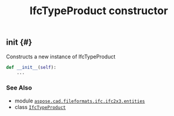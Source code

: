 ﻿---
title: IfcTypeProduct constructor
second_title: Aspose.CAD for Python via .NET API References
description: 
type: docs
weight: 10
url: /python-net/aspose.cad.fileformats.ifc.ifc2x3.entities/ifctypeproduct/__init__/
is_root: false
---

## __init__ {#}

Constructs a new instance of IfcTypeProduct



```python
def __init__(self):
    ...
```





### See Also
* module [`aspose.cad.fileformats.ifc.ifc2x3.entities`](../../)
* class [`IfcTypeProduct`](/cad/python-net/aspose.cad.fileformats.ifc.ifc2x3.entities/ifctypeproduct)
